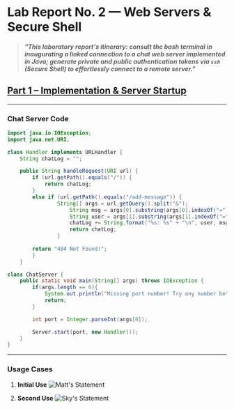 # Lab Report No. 2 &mdash; Web Servers & Secure Shell

> #### *"This laboratory report's itinerary: consult the bash terminal in inaugurating a linked connection to a chat web server implemented in Java; generate private and public authentication tokens via `ssh` (Secure Shell) to effortlessly connect to a remote server."*

## <ins>Part 1 &ndash; Implementation & Server Startup</ins>

------

### Chat Server Code
  
```java
import java.io.IOException;
import java.net.URI;

class Handler implements URLHandler {
    String chatLog = "";

    public String handleRequest(URI url) {
        if (url.getPath().equals("/")) {
            return chatLog;
        }
        else if (url.getPath().equals("/add-message")) {
                String[] args = url.getQuery().split("&");
                    String msg = args[0].substring(args[0].indexOf("=") + 1);
                    String user = args[1].substring(args[1].indexOf("=") + 1);
                    chatLog += String.format("%s: %s" + "\n", user, msg);
                    return chatLog;
                }
            
        return "404 Not Found!";
        }
    }

class ChatServer {
    public static void main(String[] args) throws IOException {
        if(args.length == 0){
            System.out.println("Missing port number! Try any number between 1024 to 49151");
            return;
        }

        int port = Integer.parseInt(args[0]);

        Server.start(port, new Handler());
    }
}
```

------

### Usage Cases

1. **Initial Use**
![Matt's Statement](../ChatServer_1.png)

2. **Second Use**
![Sky's Statement](../ChatServer_2.png)

